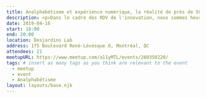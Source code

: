 ```yaml
---
title: Analphabétisme et expérience numérique, la réalité de près de 50% des Québécois
description: <p>Dans le cadre des RDV de l'innovation, nous sommes heureux de vous présenter les initiatives \#ensemblepourvrai de l’équipe Diversité & Inclusion de Desjardins.</p><p>Cette saison, retrouvez la série de meetups sur l’accessibilité numérique.</p><p>Analphabétisme et expérience numérique, la réalité de près de 50% des Québécois</p><p>Au Québec, près d’une personne sur deux éprouve des difficultés à lire et à écrire au point de l’empêcher de fonctionner normalement dans son quotidien. C’est donc pratiquement la moitié de la population qui est privée à des degrés divers d’une participation pleine et entière à la vie sociale, démocratique et économique du Québec.</p><p>Depuis 1982, Lettres en main, un groupe populaire d’alphabétisation tente de redonner leurs lettres de noblesse aux adultes analphabètes du quartier Rosemont à Montréal. Lettres en main a produit plus d’une trentaine de publications en écriture simplifiée avec différents organismes, incluant l’Autorité des marchés financiers. Les publications ont été distribuées à plus de deux millions d’exemplaires au Québec et au Canada francophone.</p>
date: 2019-04-16
start: 18:00
end: 20:00
location: Desjardins Lab
address: 175 Boulevard René-Lévesque O, Montréal, QC
attendees: 21
meetupURL: https://www.meetup.com/a11yMTL/events/260350220/
tags: # insert as many tags as you think are relevant to the event
  - meetup
  - event
  - Analphabétisme
layout: layouts/base.njk
---
```

